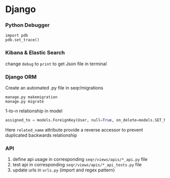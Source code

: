 # Django

### Python Debugger
```python3
import pdb
pdb.set_trace()
```

### Kibana & Elastic Search
change `debug` to `print` to get Json file in terminal 

### Django ORM
Create an automated .py file in seqr/migrations
```shell
manage.py makemigration
manage.py migrate
```

1-to-n relationship in model
```python
assigned_to = models.ForeignKey(User, null=True, on_delete=models.SET_NULL, related_name='assigned_families')
```
Here `related_name` attribute provide a reverse accessor to prevent duplicated backwards relationship

### API
1. define api usage in corresponding `seqr/views/apis/*_api.py` file
2. test api in corresponding `seqr/views/apis/*_api_tests.py` file
3. update urls in `urls.py` (import and regex pattern)